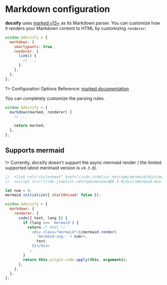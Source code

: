 # Markdown configuration

**docsify** uses [marked v13+](https://github.com/markedjs/marked) as its Markdown parser. You can customize how it renders your Markdown content to HTML by customizing `renderer`:

```js
window.$docsify = {
  markdown: {
    smartypants: true,
    renderer: {
      link() {
        // ...
      },
    },
  },
};
```

?> Configuration Options Reference: [marked documentation](https://marked.js.org/#/USING_ADVANCED.md)

You can completely customize the parsing rules.

```js
window.$docsify = {
  markdown(marked, renderer) {
    // ...

    return marked;
  },
};
```

## Supports mermaid

!> Currently, docsify doesn't support the async mermaid render ( the limited supported latest merimaid version is `v9.3.0`).

```js
//  <link rel="stylesheet" href="//cdn.jsdelivr.net/npm/mermaid/dist/mermaid.min.css">
//  <script src="//cdn.jsdelivr.net/npm/mermaid@9.3.0/dist/mermaid.min.js"></script>

let num = 0;
mermaid.initialize({ startOnLoad: false });

window.$docsify = {
  markdown: {
    renderer: {
      code({ text, lang }) {
        if (lang === 'mermaid') {
          return /* html */ `
            <div class="mermaid">${mermaid.render(
              'mermaid-svg-' + num++,
              text,
            )}</div>
          `;
        }
        return this.origin.code.apply(this, arguments);
      },
    },
  },
};
```
